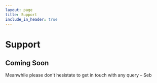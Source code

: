 ```yaml
---
layout: page
title: Support
include_in_header: true
---
```


# Support

## Coming Soon

Meanwhile please don't hesistate to get in touch with any query – Seb
